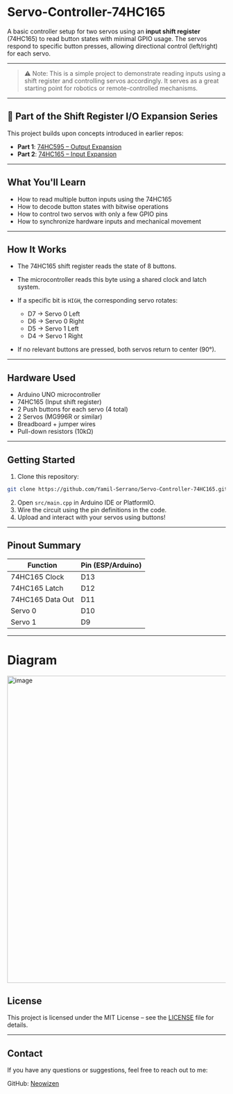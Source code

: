 # Servo-Controller-74HC165

A basic controller setup for two servos using an **input shift register** (74HC165) to read button states with minimal GPIO usage. The servos respond to specific button presses, allowing directional control (left/right) for each servo.

---

> ⚠️ Note: This is a simple project to demonstrate reading inputs using a shift register and controlling servos accordingly. It serves as a great starting point for robotics or remote-controlled mechanisms.

---

## 🧩 Part of the Shift Register I/O Expansion Series

This project builds upon concepts introduced in earlier repos:

* **Part 1**: [74HC595 – Output Expansion](https://github.com/Yamil-Serrano/74HC595-ESP8266-Output-Expansion)
* **Part 2**: [74HC165 – Input Expansion](https://github.com/Yamil-Serrano/74HC165-ESP8266-Input-Expansion)

---

## What You'll Learn

* How to read multiple button inputs using the 74HC165
* How to decode button states with bitwise operations
* How to control two servos with only a few GPIO pins
* How to synchronize hardware inputs and mechanical movement

---

## How It Works

* The 74HC165 shift register reads the state of 8 buttons.
* The microcontroller reads this byte using a shared clock and latch system.
* If a specific bit is `HIGH`, the corresponding servo rotates:

  * D7 → Servo 0 Left
  * D6 → Servo 0 Right
  * D5 → Servo 1 Left
  * D4 → Servo 1 Right
* If no relevant buttons are pressed, both servos return to center (90°).

---

## Hardware Used

* Arduino UNO microcontroller
* 74HC165 (Input shift register)
* 2 Push buttons for each servo (4 total)
* 2 Servos (MG996R or similar)
* Breadboard + jumper wires
* Pull-down resistors (10kΩ)

---

## Getting Started

1. Clone this repository:

```bash
git clone https://github.com/Yamil-Serrano/Servo-Controller-74HC165.git
```

2. Open `src/main.cpp` in Arduino IDE or PlatformIO.
3. Wire the circuit using the pin definitions in the code.
4. Upload and interact with your servos using buttons!

---

## Pinout Summary

| Function         | Pin (ESP/Arduino) |
| ---------------- | ----------------- |
| 74HC165 Clock    | D13               |
| 74HC165 Latch    | D12               |
| 74HC165 Data Out | D11               |
| Servo 0          | D10               |
| Servo 1          | D9                |

---
# Diagram

<img width="1256" height="708" alt="image" src="https://github.com/user-attachments/assets/b2e36cc8-55c4-4e34-af47-3935028d2d25" />



## License

This project is licensed under the MIT License – see the [LICENSE](LICENSE.md) file for details.

---

## Contact

If you have any questions or suggestions, feel free to reach out to me:

GitHub: [Neowizen](https://github.com/Yamil-Serrano)
